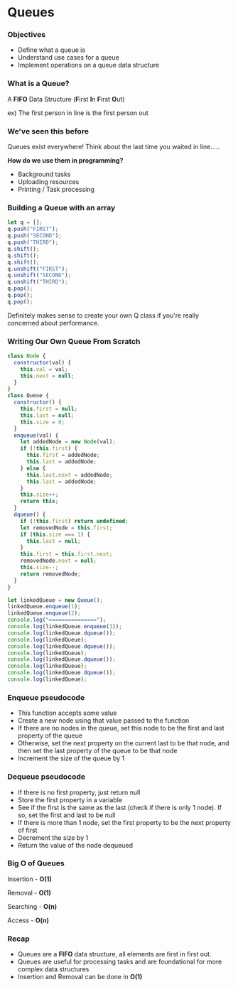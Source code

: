 # Queues

### Objectives

- Define what a queue is
- Understand use cases for a queue
- Implement operations on a queue data structure

 ### What is a Queue?

A **FIFO** Data Structure (**F**irst **I**n **F**irst **O**ut)

ex) The first person in line is the first person out

### We've seen this before

Queues exist everywhere! Think about the last time you waited in line.....

**How do we use them in programming?**

- Background tasks
- Uploading resources
- Printing / Task processing

### Building a Queue with an array

```javascript
let q = [];
q.push("FIRST");
q.push("SECOND");
q.push("THIRD");
q.shift();
q.shift();
q.shift();
q.unshift("FIRST");
q.unshift("SECOND");
q.unshift("THIRD");
q.pop();
q.pop();
q.pop();
```

Definitely makes sense to create your own Q class if you're really concerned about performance.

### Writing Our Own Queue From Scratch

```javascript
class Node {
  constructor(val) {
    this.val = val;
    this.next = null;
  }
}
class Queue {
  constructor() {
    this.first = null;
    this.last = null;
    this.size = 0;
  }
  enqueue(val) {
    let addedNode = new Node(val);
    if (!this.first) {
      this.first = addedNode;
      this.last = addedNode;
    } else {
      this.last.next = addedNode;
      this.last = addedNode;
    }
    this.size++;
    return this;
  }
  dqueue() {
    if (!this.first) return undefined;
    let removedNode = this.first;
    if (this.size === 1) {
      this.last = null;
    }
    this.first = this.first.next;
    removedNode.next = null;
    this.size--;
    return removedNode;
  }
}

let linkedQueue = new Queue();
linkedQueue.enqueue(1);
linkedQueue.enqueue(2);
console.log("===============");
console.log(linkedQueue.enqueue(3));
console.log(linkedQueue.dqueue());
console.log(linkedQueue);
console.log(linkedQueue.dqueue());
console.log(linkedQueue);
console.log(linkedQueue.dqueue());
console.log(linkedQueue);
console.log(linkedQueue.dqueue());
console.log(linkedQueue);

```

### Enqueue pseudocode

- This function accepts some value
- Create a new node using that value passed to the function
- If there are no nodes in the queue, set this node to be the first and last property of the queue
- Otherwise, set the next property on the current last to be that node, and then set the last property of the queue to be that node
- Increment the size of the queue by 1

### Dequeue pseudocode

- If there is no first property, just return null
- Store the first property in a variable
- See if the first is the same as the last (check if there is only 1 node). If so, set the first and last to be null
- If there is more than 1 node, set the first property to be the next property of first
- Decrement the size by 1
- Return the value of the node dequeued

### Big O of Queues

Insertion - **O(1)**

Removal - **O(1)**

Searching - **O(n)**

Access - **O(n)**

### Recap

- Queues are a **FIFO** data structure, all elements are first in first out.
- Queues are useful for processing tasks and are foundational for more complex data structures
- Insertion and Removal can be done in **O(1)**